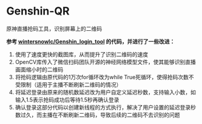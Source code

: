 # Genshin-QR
原神直播抢码工具，识别屏幕上的二维码

**参考 [wintersnowlc/Genshin_login_tool](https://github.com/wintersnowlc/Genshin_login_tool) 的代码，并进行了一些改进：**
1. 使用了速度更快的截图库，从而提升了识别二维码的速度
2. OpenCV库传入了微信扫码团队开源的神经网络模型文件，使其能够识别直播画面缩小时的二维码
3. 将抢码逻辑由原代码的1万次for循环改为while True死循环，使得抢码次数不受限制（适用于主播不断刷新二维码的情况）
4. 将延迟登录由原来的随机数延迟改为用户自定义延迟秒数，支持输入小数，如输入1.5表示抢码成功后等待1.5秒再确认登录
5. 确认登录这部分代码以创建新线程的方式执行，解决了用户设置的延迟登录秒数过久，而主播在不断刷新二维码，导致后续的二维码不去识别的问题
